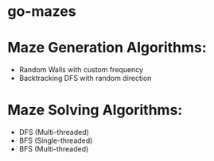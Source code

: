 # go-mazes

# Maze Generation Algorithms:
- Random Walls with custom frequency
- Backtracking DFS with random direction

# Maze Solving Algorithms:
- DFS (Multi-threaded)
- BFS (Single-threaded)
- BFS (Multi-threaded)
